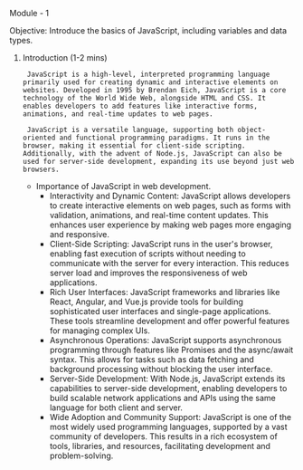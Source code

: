 Module - 1


Objective: Introduce the basics of JavaScript, including variables and data types.

1. Introduction (1-2 mins)

        JavaScript is a high-level, interpreted programming language primarily used for creating dynamic and interactive elements on websites. Developed in 1995 by Brendan Eich, JavaScript is a core technology of the World Wide Web, alongside HTML and CSS. It enables developers to add features like interactive forms, animations, and real-time updates to web pages.
        
        JavaScript is a versatile language, supporting both object-oriented and functional programming paradigms. It runs in the browser, making it essential for client-side scripting. Additionally, with the advent of Node.js, JavaScript can also be used for server-side development, expanding its use beyond just web browsers.
            
    - Importance of JavaScript in web development.
        - Interactivity and Dynamic Content: JavaScript allows developers to create interactive elements on web pages, such as forms with validation, animations, and real-time content updates. This enhances user experience by making web pages more engaging and responsive.
        - Client-Side Scripting: JavaScript runs in the user's browser, enabling fast execution of scripts without needing to communicate with the server for every interaction. This reduces server load and improves the responsiveness of web applications.
        - Rich User Interfaces: JavaScript frameworks and libraries like React, Angular, and Vue.js provide tools for building sophisticated user interfaces and single-page applications. These tools streamline development and offer powerful features for managing complex UIs.
        - Asynchronous Operations: JavaScript supports asynchronous programming through features like Promises and the async/await syntax. This allows for tasks such as data fetching and background processing without blocking the user interface.
        - Server-Side Development: With Node.js, JavaScript extends its capabilities to server-side development, enabling developers to build scalable network applications and APIs using the same language for both client and server.
        - Wide Adoption and Community Support: JavaScript is one of the most widely used programming languages, supported by a vast community of developers. This results in a rich ecosystem of tools, libraries, and resources, facilitating development and problem-solving.